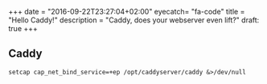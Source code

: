 +++
date = "2016-09-22T23:27:04+02:00"
eyecatch= "fa-code"
title = "Hello Caddy!"
description = "Caddy, does your webserver even lift?"
draft: true
+++

## Caddy


`setcap cap_net_bind_service=+ep /opt/caddyserver/caddy &>/dev/null`

